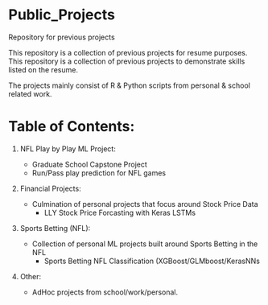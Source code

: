 # Public_Projects
Repository for previous projects

This repository is a collection of previous projects for resume purposes.
This repository is a collection of previous projects to demonstrate skills listed on the resume.

The projects mainly consist of R & Python scripts from personal & school related work.

# Table of Contents:

1. NFL Play by Play ML Project:
   - Graduate School Capstone Project
   - Run/Pass play prediction for NFL games
   
   
2. Financial Projects:
   - Culmination of personal projects that focus around Stock Price Data
      - LLY Stock Price Forcasting with Keras LSTMs
   
   
3. Sports Betting (NFL):
   - Collection of personal ML projects built around Sports Betting in the NFL
      -   Sports Betting NFL Classification (XGBoost/GLMboost/KerasNNs
   

4. Other:
   - AdHoc projects from school/work/personal.  


